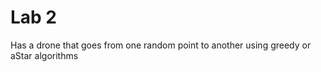 <h1>Lab 2</h1>
<p>Has a drone that goes from one random point to another using greedy or aStar algorithms</p>
